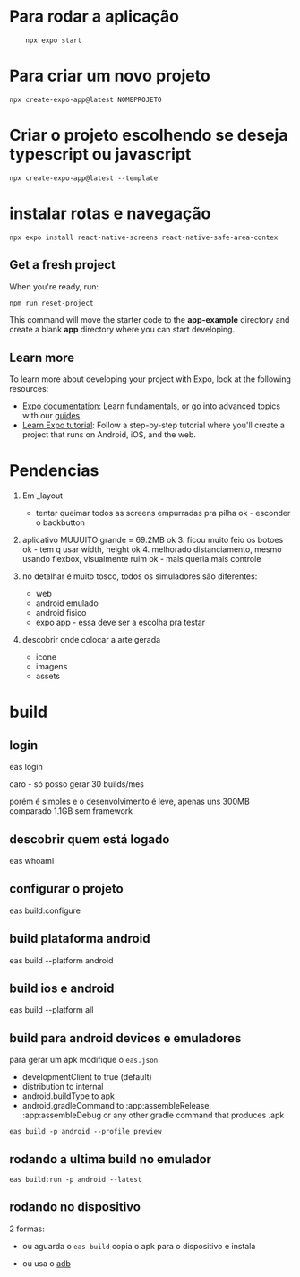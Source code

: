 # Para rodar a aplicação

```shell
    npx expo start
   ```

# Para criar um novo projeto

```shell
npx create-expo-app@latest NOMEPROJETO
```

# Criar o projeto escolhendo se deseja typescript ou javascript

```shell
npx create-expo-app@latest --template
```

# instalar rotas e navegação

```shell
npx expo install react-native-screens react-native-safe-area-contex
```

## Get a fresh project

When you're ready, run:

```bash
npm run reset-project
```

This command will move the starter code to the **app-example** directory and create a blank **app** directory where you can start developing.

## Learn more

To learn more about developing your project with Expo, look at the following resources:

- [Expo documentation](https://docs.expo.dev/): Learn fundamentals, or go into advanced topics with our [guides](https://docs.expo.dev/guides).
- [Learn Expo tutorial](https://docs.expo.dev/tutorial/introduction/): Follow a step-by-step tutorial where you'll create a project that runs on Android, iOS, and the web.

# Pendencias

1. Em _layout
   - tentar queimar todos as screens empurradas pra pilha
ok   - esconder o backbutton

2. aplicativo MUUUITO grande = 69.2MB
ok 3. ficou muito feio os botoes
ok - tem q usar width, height
ok 4. melhorado distanciamento, mesmo usando flexbox, visualmente ruim
ok   - mais queria mais controle
5. no detalhar é muito tosco, todos os simuladores são diferentes:
   - web
   - android emulado
   - android fisico
   - expo app   -   essa deve ser a escolha pra testar
6. descobrir onde colocar a arte gerada
   - icone
   - imagens
   - assets   

# build

## login
eas login

caro - só posso gerar 30 builds/mes

porém é simples e o desenvolvimento é leve, apenas uns 300MB comparado 1.1GB sem framework

## descobrir quem está logado
eas whoami

## configurar o projeto
eas build:configure

## build plataforma android
eas build --platform android

## build ios e android
eas build --platform all

## build para android devices e emuladores

para gerar um apk modifique o `eas.json`

* developmentClient to true (default)
* distribution to internal
* android.buildType to apk
* android.gradleCommand to :app:assembleRelease, :app:assembleDebug or any other gradle command that produces .apk

```shell
eas build -p android --profile preview
```

## rodando a ultima build no emulador

```shell
eas build:run -p android --latest
```

## rodando no dispositivo

2 formas:

- ou aguarda o `eas build` copia o apk para o dispositivo e instala

- ou usa o [adb](https://developer.android.com/studio/command-line/adb)
